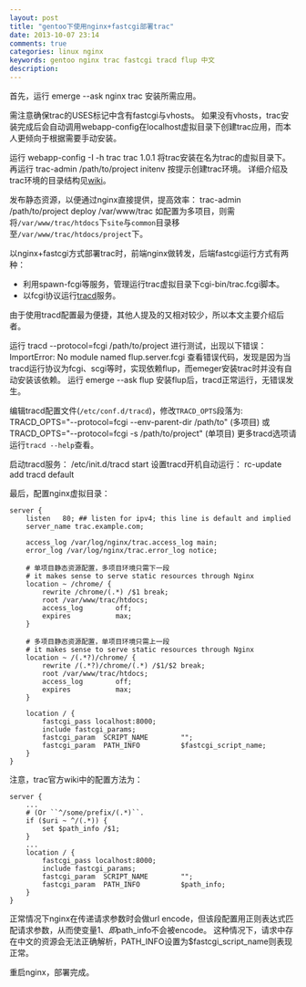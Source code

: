 ```yaml
---
layout: post
title: "gentoo下使用nginx+fastcgi部署trac"
date: 2013-10-07 23:14
comments: true
categories: linux nginx
keywords: gentoo nginx trac fastcgi tracd flup 中文
description:
---
```


首先，运行
    emerge --ask nginx trac
安装所需应用。

需注意确保trac的USES标记中含有fastcgi与vhosts。
如果没有vhosts，trac安装完成后会自动调用webapp-config在localhost虚拟目录下创建trac应用，而本人更倾向于根据需要手动安装。

运行
    webapp-config -I -h trac trac 1.0.1
将trac安装在名为trac的虚拟目录下。
再运行
    trac-admin /path/to/project initenv
按提示创建trac环境。
详细介绍及trac环境的目录结构见[wiki](http://trac.edgewall.org/wiki/TracEnvironment)。

发布静态资源，以便通过nginx直接提供，提高效率：
    trac-admin /path/to/project deploy /var/www/trac
如配置为多项目，则需将`/var/www/trac/htdocs`下`site`与`common`目录移至`/var/www/trac/htdocs/project`下。

以nginx+fastcgi方式部署trac时，前端nginx做转发，后端fastcgi运行方式有两种：

*  利用spawn-fcgi等服务，管理运行trac虚拟目录下cgi-bin/trac.fcgi脚本。
*  以fcgi协议运行[tracd](http://trac.edgewall.org/wiki/TracStandalone)服务。

由于使用tracd配置最为便捷，其他人提及的又相对较少，所以本文主要介绍后者。

<!-- more -->

运行
    tracd --protocol=fcgi /path/to/project
进行测试，出现以下错误：
    ImportError: No module named flup.server.fcgi
查看错误代码，发现是因为当tracd运行协议为fcgi、scgi等时，实现依赖flup，而emeger安装trac时并没有自动安装该依赖。
运行
    emerge --ask flup
安装flup后，tracd正常运行，无错误发生。

编辑tracd配置文件(`/etc/conf.d/tracd`)，修改`TRACD_OPTS`段落为:
    TRACD_OPTS="--protocol=fcgi --env-parent-dir /path/to" (多项目)
或
    TRACD_OPTS="--protocol=fcgi -s /path/to/project" (单项目)
更多tracd选项请运行`tracd --help`查看。

启动tracd服务：
    /etc/init.d/tracd start
设置tracd开机自动运行：
    rc-update add tracd default

最后，配置nginx虚拟目录：

```
server {
	listen   80; ## listen for ipv4; this line is default and implied
	server_name trac.example.com;

	access_log /var/log/nginx/trac.access_log main;
	error_log /var/log/nginx/trac.error_log notice;

	# 单项目静态资源配置，多项目环境只需下一段
	# it makes sense to serve static resources through Nginx
	location ~ /chrome/ {
		rewrite /chrome/(.*) /$1 break;
		root /var/www/trac/htdocs;
		access_log        off;
		expires           max;
	}

	# 多项目静态资源配置，单项目环境只需上一段
	# it makes sense to serve static resources through Nginx
	location ~ /(.*?)/chrome/ {
		rewrite /(.*?)/chrome/(.*) /$1/$2 break;
		root /var/www/trac/htdocs;
		access_log        off;
		expires           max;
	}

	location / {
		fastcgi_pass localhost:8000;
		include fastcgi_params;
		fastcgi_param  SCRIPT_NAME        "";
		fastcgi_param  PATH_INFO          $fastcgi_script_name;
	}
}
```

注意，trac官方wiki中的配置方法为：
```
server {
	...
	# (Or ``^/some/prefix/(.*)``.
	if ($uri ~ ^/(.*)) {
		set $path_info /$1;
	}
	...
	location / {
		fastcgi_pass localhost:8000;
		include fastcgi_params;
		fastcgi_param  SCRIPT_NAME        "";
		fastcgi_param  PATH_INFO          $path_info;
	}
}
```
正常情况下nginx在传递请求参数时会做url encode，但该段配置用正则表达式匹配请求参数，从而使变量$1、即$path\_info不会被encode。
这种情况下，请求中存在中文的资源会无法正确解析，PATH\_INFO设置为$fastcgi\_script\_name则表现正常。

重启nginx，部署完成。
